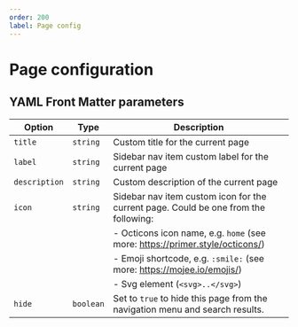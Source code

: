 ```yaml
---
order: 200
label: Page config
---
```

# Page configuration

## YAML Front Matter parameters

| Option          | Type      | Description                                                                         |
| --------------- | --------- | ----------------------------------------------------------------------------------- |
| `title`         | `string`  | Custom title for the current page                                                   |
| `label`         | `string`  | Sidebar nav item custom label for the current page                                  |
| `description`   | `string`  | Custom description of the current page                                              |
| `icon`          | `string`  | Sidebar nav item custom icon for the current page. Could be one from the following: |
|                 |           | - Octicons icon name, e.g. `home` (see more: https://primer.style/octicons/)        |
|                 |           | - Emoji shortcode, e.g. `:smile:` (see more: https://mojee.io/emojis/)              |
|                 |           | - Svg element (`<svg>..</svg>`)                                                     |
| `hide`          | `boolean` | Set to `true` to hide this page from the navigation menu and search results.        |
